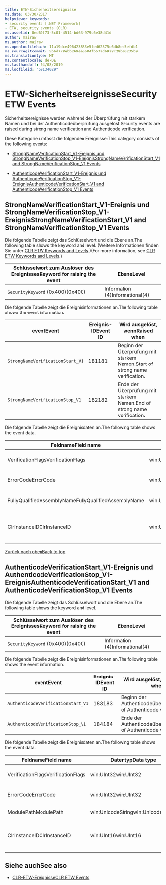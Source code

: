 ```yaml
---
title: ETW-Sicherheitsereignisse
ms.date: 03/30/2017
helpviewer_keywords:
- security events [.NET Framework]
- ETW, security events (CLR)
ms.assetid: 0ed69f73-5c01-4514-bd63-979c6e38d41d
author: mairaw
ms.author: mairaw
ms.openlocfilehash: 11a19dce496423883e5fed62375c6db8ed5efdb1
ms.sourcegitcommit: 5b6d778ebb269ee6684fb57ad69a8c28b06235b9
ms.translationtype: MT
ms.contentlocale: de-DE
ms.lasthandoff: 04/08/2019
ms.locfileid: "59134029"
---
```

# <a name="security-etw-events"></a><span data-ttu-id="11887-102">ETW-Sicherheitsereignisse</span><span class="sxs-lookup"><span data-stu-id="11887-102">Security ETW Events</span></span>
<a name="top"></a> <span data-ttu-id="11887-103">Sicherheitsereignisse werden während der Überprüfung mit starkem Namen und bei der Authenticodeüberprüfung ausgelöst.</span><span class="sxs-lookup"><span data-stu-id="11887-103">Security events are raised during strong name verification and Authenticode verification.</span></span>  
  
 <span data-ttu-id="11887-104">Diese Kategorie umfasst die folgenden Ereignisse:</span><span class="sxs-lookup"><span data-stu-id="11887-104">This category consists of the following events:</span></span>  
  
-   [<span data-ttu-id="11887-105">StrongNameVerificationStart_V1-Ereignis und StrongNameVerificationStop_V1-Ereignis</span><span class="sxs-lookup"><span data-stu-id="11887-105">StrongNameVerificationStart_V1 and StrongNameVerificationStop_V1 Events</span></span>](#strongnameverificationstart_v1_and_strongnameverificationstop_v1_events)  
  
-   [<span data-ttu-id="11887-106">AuthenticodeVerificationStart_V1-Ereignis und AuthenticodeVerificationStop_V1-Ereignis</span><span class="sxs-lookup"><span data-stu-id="11887-106">AuthenticodeVerificationStart_V1 and AuthenticodeVerificationStop_V1 Events</span></span>](#authenticodeverificationstart_v1_and_authenticodeverificationstop_v1_events)  
  
<a name="strongnameverificationstart_v1_and_strongnameverificationstop_v1_events"></a>   
## <a name="strongnameverificationstartv1-and-strongnameverificationstopv1-events"></a><span data-ttu-id="11887-107">StrongNameVerificationStart_V1-Ereignis und StrongNameVerificationStop_V1-Ereignis</span><span class="sxs-lookup"><span data-stu-id="11887-107">StrongNameVerificationStart_V1 and StrongNameVerificationStop_V1 Events</span></span>  
 <span data-ttu-id="11887-108">Die folgende Tabelle zeigt das Schlüsselwort und die Ebene an.</span><span class="sxs-lookup"><span data-stu-id="11887-108">The following table shows the keyword and level.</span></span> <span data-ttu-id="11887-109">(Weitere Informationen finden Sie unter [CLR ETW Keywords and Levels](../../../docs/framework/performance/clr-etw-keywords-and-levels.md).)</span><span class="sxs-lookup"><span data-stu-id="11887-109">(For more information, see [CLR ETW Keywords and Levels](../../../docs/framework/performance/clr-etw-keywords-and-levels.md).)</span></span>  
  
|<span data-ttu-id="11887-110">Schlüsselwort zum Auslösen des Ereignisses</span><span class="sxs-lookup"><span data-stu-id="11887-110">Keyword for raising the event</span></span>|<span data-ttu-id="11887-111">Ebene</span><span class="sxs-lookup"><span data-stu-id="11887-111">Level</span></span>|  
|-----------------------------------|-----------|  
|`SecurityKeyword` <span data-ttu-id="11887-112">(0x400)</span><span class="sxs-lookup"><span data-stu-id="11887-112">(0x400)</span></span>|<span data-ttu-id="11887-113">Information (4)</span><span class="sxs-lookup"><span data-stu-id="11887-113">Informational(4)</span></span>|  
  
 <span data-ttu-id="11887-114">Die folgende Tabelle zeigt die Ereignisinformationen an.</span><span class="sxs-lookup"><span data-stu-id="11887-114">The following table shows the event information.</span></span>  
  
|<span data-ttu-id="11887-115">event</span><span class="sxs-lookup"><span data-stu-id="11887-115">Event</span></span>|<span data-ttu-id="11887-116">Ereignis-ID</span><span class="sxs-lookup"><span data-stu-id="11887-116">Event ID</span></span>|<span data-ttu-id="11887-117">Wird ausgelöst, wenn</span><span class="sxs-lookup"><span data-stu-id="11887-117">Raised when</span></span>|  
|-----------|--------------|-----------------|  
|`StrongNameVerificationStart_V1`|<span data-ttu-id="11887-118">181</span><span class="sxs-lookup"><span data-stu-id="11887-118">181</span></span>|<span data-ttu-id="11887-119">Beginn der Überprüfung mit starkem Namen.</span><span class="sxs-lookup"><span data-stu-id="11887-119">Start of strong name verification.</span></span>|  
|`StrongNameVerificationStop_V1`|<span data-ttu-id="11887-120">182</span><span class="sxs-lookup"><span data-stu-id="11887-120">182</span></span>|<span data-ttu-id="11887-121">Ende der Überprüfung mit starkem Namen.</span><span class="sxs-lookup"><span data-stu-id="11887-121">End of strong name verification.</span></span>|  
  
 <span data-ttu-id="11887-122">Die folgende Tabelle zeigt die Ereignisdaten an.</span><span class="sxs-lookup"><span data-stu-id="11887-122">The following table shows the event data.</span></span>  
  
|<span data-ttu-id="11887-123">Feldname</span><span class="sxs-lookup"><span data-stu-id="11887-123">Field name</span></span>|<span data-ttu-id="11887-124">Datentyp</span><span class="sxs-lookup"><span data-stu-id="11887-124">Data type</span></span>|<span data-ttu-id="11887-125">Beschreibung</span><span class="sxs-lookup"><span data-stu-id="11887-125">Description</span></span>|  
|----------------|---------------|-----------------|  
|<span data-ttu-id="11887-126">VerificationFlags</span><span class="sxs-lookup"><span data-stu-id="11887-126">VerificationFlags</span></span>|<span data-ttu-id="11887-127">win:UInt32</span><span class="sxs-lookup"><span data-stu-id="11887-127">win:UInt32</span></span>|<span data-ttu-id="11887-128">Die Überprüfungsflags.</span><span class="sxs-lookup"><span data-stu-id="11887-128">The verification flags.</span></span>|  
|<span data-ttu-id="11887-129">ErrorCode</span><span class="sxs-lookup"><span data-stu-id="11887-129">ErrorCode</span></span>|<span data-ttu-id="11887-130">win:UInt32</span><span class="sxs-lookup"><span data-stu-id="11887-130">win:UInt32</span></span>|<span data-ttu-id="11887-131">Der HResult-Fehlercode.</span><span class="sxs-lookup"><span data-stu-id="11887-131">The HResult error code.</span></span>|  
|<span data-ttu-id="11887-132">FullyQualifiedAssemblyName</span><span class="sxs-lookup"><span data-stu-id="11887-132">FullyQualifiedAssemblyName</span></span>|<span data-ttu-id="11887-133">win:UnicodeString</span><span class="sxs-lookup"><span data-stu-id="11887-133">win:UnicodeString</span></span>|<span data-ttu-id="11887-134">Der vollqualifizierte Assemblyname.</span><span class="sxs-lookup"><span data-stu-id="11887-134">The fully qualified assembly name.</span></span>|  
|<span data-ttu-id="11887-135">ClrInstanceID</span><span class="sxs-lookup"><span data-stu-id="11887-135">ClrInstanceID</span></span>|<span data-ttu-id="11887-136">win:UInt16</span><span class="sxs-lookup"><span data-stu-id="11887-136">win:UInt16</span></span>|<span data-ttu-id="11887-137">Eindeutige ID für die Instanz von CLR oder CoreCLR.</span><span class="sxs-lookup"><span data-stu-id="11887-137">Unique ID for the instance of CLR or CoreCLR.</span></span>|  
  
 [<span data-ttu-id="11887-138">Zurück nach oben</span><span class="sxs-lookup"><span data-stu-id="11887-138">Back to top</span></span>](#top)  
  
<a name="authenticodeverificationstart_v1_and_authenticodeverificationstop_v1_events"></a>   
## <a name="authenticodeverificationstartv1-and-authenticodeverificationstopv1-events"></a><span data-ttu-id="11887-139">AuthenticodeVerificationStart_V1-Ereignis und AuthenticodeVerificationStop_V1-Ereignis</span><span class="sxs-lookup"><span data-stu-id="11887-139">AuthenticodeVerificationStart_V1 and AuthenticodeVerificationStop_V1 Events</span></span>  
 <span data-ttu-id="11887-140">Die folgende Tabelle zeigt das Schlüsselwort und die Ebene an.</span><span class="sxs-lookup"><span data-stu-id="11887-140">The following table shows the keyword and level.</span></span>  
  
|<span data-ttu-id="11887-141">Schlüsselwort zum Auslösen des Ereignisses</span><span class="sxs-lookup"><span data-stu-id="11887-141">Keyword for raising the event</span></span>|<span data-ttu-id="11887-142">Ebene</span><span class="sxs-lookup"><span data-stu-id="11887-142">Level</span></span>|  
|-----------------------------------|-----------|  
|`SecurityKeyword` <span data-ttu-id="11887-143">(0x400)</span><span class="sxs-lookup"><span data-stu-id="11887-143">(0x400)</span></span>|<span data-ttu-id="11887-144">Information (4)</span><span class="sxs-lookup"><span data-stu-id="11887-144">Informational(4)</span></span>|  
  
 <span data-ttu-id="11887-145">Die folgende Tabelle zeigt die Ereignisinformationen an.</span><span class="sxs-lookup"><span data-stu-id="11887-145">The following table shows the event information.</span></span>  
  
|<span data-ttu-id="11887-146">event</span><span class="sxs-lookup"><span data-stu-id="11887-146">Event</span></span>|<span data-ttu-id="11887-147">Ereignis-ID</span><span class="sxs-lookup"><span data-stu-id="11887-147">Event ID</span></span>|<span data-ttu-id="11887-148">Wird ausgelöst, wenn</span><span class="sxs-lookup"><span data-stu-id="11887-148">Raised when</span></span>|  
|-----------|--------------|-----------------|  
|`AuthenticodeVerificationStart_V1`|<span data-ttu-id="11887-149">183</span><span class="sxs-lookup"><span data-stu-id="11887-149">183</span></span>|<span data-ttu-id="11887-150">Beginn der Authenticodeüberprüfung.</span><span class="sxs-lookup"><span data-stu-id="11887-150">Start of Authenticode verification.</span></span>|  
|`AuthenticodeVerificationStop_V1`|<span data-ttu-id="11887-151">184</span><span class="sxs-lookup"><span data-stu-id="11887-151">184</span></span>|<span data-ttu-id="11887-152">Ende der Authenticodeüberprüfung.</span><span class="sxs-lookup"><span data-stu-id="11887-152">End of Authenticode verification.</span></span>|  
  
 <span data-ttu-id="11887-153">Die folgende Tabelle zeigt die Ereignisdaten an.</span><span class="sxs-lookup"><span data-stu-id="11887-153">The following table shows the event data.</span></span>  
  
|<span data-ttu-id="11887-154">Feldname</span><span class="sxs-lookup"><span data-stu-id="11887-154">Field name</span></span>|<span data-ttu-id="11887-155">Datentyp</span><span class="sxs-lookup"><span data-stu-id="11887-155">Data type</span></span>|<span data-ttu-id="11887-156">Beschreibung</span><span class="sxs-lookup"><span data-stu-id="11887-156">Description</span></span>|  
|----------------|---------------|-----------------|  
|<span data-ttu-id="11887-157">VerificationFlags</span><span class="sxs-lookup"><span data-stu-id="11887-157">VerificationFlags</span></span>|<span data-ttu-id="11887-158">win:UInt32</span><span class="sxs-lookup"><span data-stu-id="11887-158">win:UInt32</span></span>|<span data-ttu-id="11887-159">Die Überprüfungsflags.</span><span class="sxs-lookup"><span data-stu-id="11887-159">The verification flags.</span></span>|  
|<span data-ttu-id="11887-160">ErrorCode</span><span class="sxs-lookup"><span data-stu-id="11887-160">ErrorCode</span></span>|<span data-ttu-id="11887-161">win:UInt32</span><span class="sxs-lookup"><span data-stu-id="11887-161">win:UInt32</span></span>|<span data-ttu-id="11887-162">Der HResult-Fehlercode.</span><span class="sxs-lookup"><span data-stu-id="11887-162">The HResult error code.</span></span>|  
|<span data-ttu-id="11887-163">ModulePath</span><span class="sxs-lookup"><span data-stu-id="11887-163">ModulePath</span></span>|<span data-ttu-id="11887-164">win:UnicodeString</span><span class="sxs-lookup"><span data-stu-id="11887-164">win:UnicodeString</span></span>|<span data-ttu-id="11887-165">Der Modulpfad.</span><span class="sxs-lookup"><span data-stu-id="11887-165">The module path.</span></span>|  
|<span data-ttu-id="11887-166">ClrInstanceID</span><span class="sxs-lookup"><span data-stu-id="11887-166">ClrInstanceID</span></span>|<span data-ttu-id="11887-167">win:UInt16</span><span class="sxs-lookup"><span data-stu-id="11887-167">win:UInt16</span></span>|<span data-ttu-id="11887-168">Eindeutige ID für die Instanz von CLR oder CoreCLR.</span><span class="sxs-lookup"><span data-stu-id="11887-168">Unique ID for the instance of CLR or CoreCLR.</span></span>|  
  
## <a name="see-also"></a><span data-ttu-id="11887-169">Siehe auch</span><span class="sxs-lookup"><span data-stu-id="11887-169">See also</span></span>

- [<span data-ttu-id="11887-170">CLR-ETW-Ereignisse</span><span class="sxs-lookup"><span data-stu-id="11887-170">CLR ETW Events</span></span>](../../../docs/framework/performance/clr-etw-events.md)
